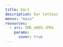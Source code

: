 ```yaml
---
title: Ears
description: Ear tattoos
menus: "main"
resources:
  - src: IMG_4869.JPEG
    params:
      cover: true
---
```

